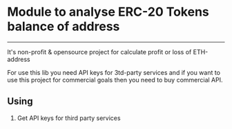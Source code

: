 # Module to analyse ERC-20 Tokens balance of address
----

It's non-profit & opensource project for calculate profit or loss of ETH-address

For use this lib you need API keys for 3td-party services and if you want to use this project for commercial goals then you need to buy commercial API.

## Using

1. Get API keys for third party services